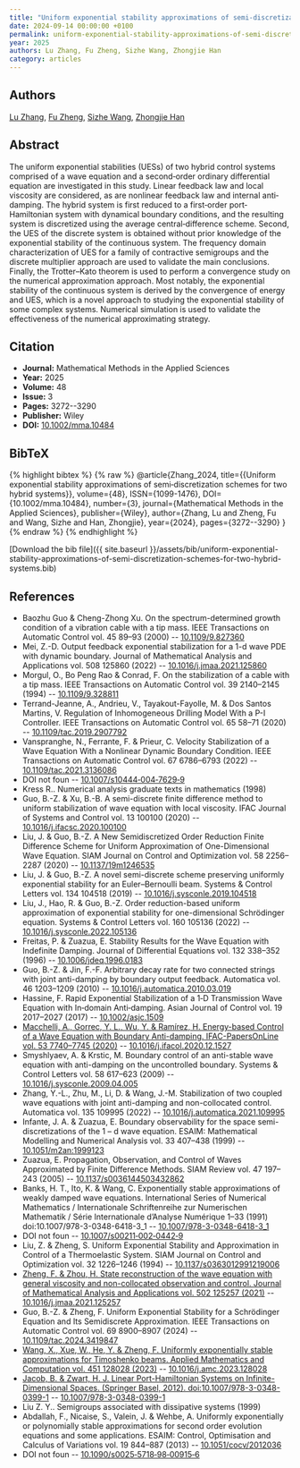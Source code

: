 ```yaml
---
title: "Uniform exponential stability approximations of semi‐discretization schemes for two hybrid systems"
date: 2024-09-14 00:00:00 +0100
permalink: uniform-exponential-stability-approximations-of-semi-discretization-schemes-for-two-hybrid-systems
year: 2025
authors: Lu Zhang, Fu Zheng, Sizhe Wang, Zhongjie Han
category: articles
---
```

 
## Authors
[Lu Zhang](authors/lu-zhang), [Fu Zheng](authors/fu-zheng), [Sizhe Wang](authors/sizhe-wang), [Zhongjie Han](authors/zhongjie-han)
 
## Abstract
The uniform exponential stabilities (UESs) of two hybrid control systems comprised of a wave equation and a second‐order ordinary differential equation are investigated in this study. Linear feedback law and local viscosity are considered, as are nonlinear feedback law and internal anti‐damping. The hybrid system is first reduced to a first‐order port‐Hamiltonian system with dynamical boundary conditions, and the resulting system is discretized using the average central‐difference scheme. Second, the UES of the discrete system is obtained without prior knowledge of the exponential stability of the continuous system. The frequency domain characterization of UES for a family of contractive semigroups and the discrete multiplier approach are used to validate the main conclusions. Finally, the Trotter–Kato theorem is used to perform a convergence study on the numerical approximation approach. Most notably, the exponential stability of the continuous system is derived by the convergence of energy and UES, which is a novel approach to studying the exponential stability of some complex systems. Numerical simulation is used to validate the effectiveness of the numerical approximating strategy.
 
## Citation
- **Journal:** Mathematical Methods in the Applied Sciences
- **Year:** 2025
- **Volume:** 48
- **Issue:** 3
- **Pages:** 3272--3290
- **Publisher:** Wiley
- **DOI:** [10.1002/mma.10484](https://doi.org/10.1002/mma.10484)
 
## BibTeX
{% highlight bibtex %}
{% raw %}
@article{Zhang_2024,
  title={{Uniform exponential stability approximations of semi‐discretization schemes for two hybrid systems}},
  volume={48},
  ISSN={1099-1476},
  DOI={10.1002/mma.10484},
  number={3},
  journal={Mathematical Methods in the Applied Sciences},
  publisher={Wiley},
  author={Zhang, Lu and Zheng, Fu and Wang, Sizhe and Han, Zhongjie},
  year={2024},
  pages={3272--3290}
}
{% endraw %}
{% endhighlight %}
 
[Download the bib file]({{ site.baseurl }}/assets/bib/uniform-exponential-stability-approximations-of-semi-discretization-schemes-for-two-hybrid-systems.bib)
 
## References
- Baozhu Guo & Cheng-Zhong Xu. On the spectrum-determined growth condition of a vibration cable with a tip mass. IEEE Transactions on Automatic Control vol. 45 89–93 (2000) -- [10.1109/9.827360](https://doi.org/10.1109/9.827360)
- Mei, Z.-D. Output feedback exponential stabilization for a 1-d wave PDE with dynamic boundary. Journal of Mathematical Analysis and Applications vol. 508 125860 (2022) -- [10.1016/j.jmaa.2021.125860](https://doi.org/10.1016/j.jmaa.2021.125860)
- Morgul, O., Bo Peng Rao & Conrad, F. On the stabilization of a cable with a tip mass. IEEE Transactions on Automatic Control vol. 39 2140–2145 (1994) -- [10.1109/9.328811](https://doi.org/10.1109/9.328811)
- Terrand-Jeanne, A., Andrieu, V., Tayakout-Fayolle, M. & Dos Santos Martins, V. Regulation of Inhomogeneous Drilling Model With a P-I Controller. IEEE Transactions on Automatic Control vol. 65 58–71 (2020) -- [10.1109/tac.2019.2907792](https://doi.org/10.1109/tac.2019.2907792)
- Vanspranghe, N., Ferrante, F. & Prieur, C. Velocity Stabilization of a Wave Equation With a Nonlinear Dynamic Boundary Condition. IEEE Transactions on Automatic Control vol. 67 6786–6793 (2022) -- [10.1109/tac.2021.3136086](https://doi.org/10.1109/tac.2021.3136086)
- DOI not foun -- [10.1007/s10444‐004‐7629‐9](https://doi.org/10.1007/s10444‐004‐7629‐9)
- Kress R.. Numerical analysis graduate texts in mathematics (1998)
- Guo, B.-Z. & Xu, B.-B. A semi-discrete finite difference method to uniform stabilization of wave equation with local viscosity. IFAC Journal of Systems and Control vol. 13 100100 (2020) -- [10.1016/j.ifacsc.2020.100100](https://doi.org/10.1016/j.ifacsc.2020.100100)
- Liu, J. & Guo, B.-Z. A New Semidiscretized Order Reduction Finite Difference Scheme for Uniform Approximation of One-Dimensional Wave Equation. SIAM Journal on Control and Optimization vol. 58 2256–2287 (2020) -- [10.1137/19m1246535](https://doi.org/10.1137/19m1246535)
- Liu, J. & Guo, B.-Z. A novel semi-discrete scheme preserving uniformly exponential stability for an Euler–Bernoulli beam. Systems &amp; Control Letters vol. 134 104518 (2019) -- [10.1016/j.sysconle.2019.104518](https://doi.org/10.1016/j.sysconle.2019.104518)
- Liu, J., Hao, R. & Guo, B.-Z. Order reduction-based uniform approximation of exponential stability for one-dimensional Schrödinger equation. Systems &amp; Control Letters vol. 160 105136 (2022) -- [10.1016/j.sysconle.2022.105136](https://doi.org/10.1016/j.sysconle.2022.105136)
- Freitas, P. & Zuazua, E. Stability Results for the Wave Equation with Indefinite Damping. Journal of Differential Equations vol. 132 338–352 (1996) -- [10.1006/jdeq.1996.0183](https://doi.org/10.1006/jdeq.1996.0183)
- Guo, B.-Z. & Jin, F.-F. Arbitrary decay rate for two connected strings with joint anti-damping by boundary output feedback. Automatica vol. 46 1203–1209 (2010) -- [10.1016/j.automatica.2010.03.019](https://doi.org/10.1016/j.automatica.2010.03.019)
- Hassine, F. Rapid Exponential Stabilization of a 1‐D Transmission Wave Equation with In‐domain Anti‐damping. Asian Journal of Control vol. 19 2017–2027 (2017) -- [10.1002/asjc.1509](https://doi.org/10.1002/asjc.1509)
- [Macchelli, A., Gorrec, Y. L., Wu, Y. & Ramírez, H. Energy-based Control of a Wave Equation with Boundary Anti-damping. IFAC-PapersOnLine vol. 53 7740–7745 (2020)](energy-based-control-of-a-wave-equation-with-boundary-anti-damping) -- [10.1016/j.ifacol.2020.12.1527](https://doi.org/10.1016/j.ifacol.2020.12.1527)
- Smyshlyaev, A. & Krstic, M. Boundary control of an anti-stable wave equation with anti-damping on the uncontrolled boundary. Systems &amp; Control Letters vol. 58 617–623 (2009) -- [10.1016/j.sysconle.2009.04.005](https://doi.org/10.1016/j.sysconle.2009.04.005)
- Zhang, Y.-L., Zhu, M., Li, D. & Wang, J.-M. Stabilization of two coupled wave equations with joint anti-damping and non-collocated control. Automatica vol. 135 109995 (2022) -- [10.1016/j.automatica.2021.109995](https://doi.org/10.1016/j.automatica.2021.109995)
- Infante, J. A. & Zuazua, E. Boundary observability for the space semi-discretizations of the 1 – d wave equation. ESAIM: Mathematical Modelling and Numerical Analysis vol. 33 407–438 (1999) -- [10.1051/m2an:1999123](https://doi.org/10.1051/m2an:1999123)
- Zuazua, E. Propagation, Observation, and Control of Waves Approximated by Finite Difference Methods. SIAM Review vol. 47 197–243 (2005) -- [10.1137/s0036144503432862](https://doi.org/10.1137/s0036144503432862)
- Banks, H. T., Ito, K. & Wang, C. Exponentially stable approximations of weakly damped wave equations. International Series of Numerical Mathematics / Internationale Schriftenreihe zur Numerischen Mathematik / Série Internationale d’Analyse Numérique 1–33 (1991) doi:10.1007/978-3-0348-6418-3_1 -- [10.1007/978-3-0348-6418-3_1](https://doi.org/10.1007/978-3-0348-6418-3_1)
- DOI not foun -- [10.1007/s00211‐002‐0442‐9](https://doi.org/10.1007/s00211‐002‐0442‐9)
- Liu, Z. & Zheng, S. Uniform Exponential Stability and Approximation in Control of a Thermoelastic System. SIAM Journal on Control and Optimization vol. 32 1226–1246 (1994) -- [10.1137/s0363012991219006](https://doi.org/10.1137/s0363012991219006)
- [Zheng, F. & Zhou, H. State reconstruction of the wave equation with general viscosity and non-collocated observation and control. Journal of Mathematical Analysis and Applications vol. 502 125257 (2021)](state-reconstruction-of-the-wave-equation-with-general-viscosity-and-non-collocated-observation-and-control) -- [10.1016/j.jmaa.2021.125257](https://doi.org/10.1016/j.jmaa.2021.125257)
- Guo, B.-Z. & Zheng, F. Uniform Exponential Stability for a Schrödinger Equation and Its Semidiscrete Approximation. IEEE Transactions on Automatic Control vol. 69 8900–8907 (2024) -- [10.1109/tac.2024.3419847](https://doi.org/10.1109/tac.2024.3419847)
- [Wang, X., Xue, W., He, Y. & Zheng, F. Uniformly exponentially stable approximations for Timoshenko beams. Applied Mathematics and Computation vol. 451 128028 (2023)](uniformly-exponentially-stable-approximations-for-timoshenko-beams) -- [10.1016/j.amc.2023.128028](https://doi.org/10.1016/j.amc.2023.128028)
- [Jacob, B. & Zwart, H. J. Linear Port-Hamiltonian Systems on Infinite-Dimensional Spaces. (Springer Basel, 2012). doi:10.1007/978-3-0348-0399-1](linear-port-hamiltonian-systems-on-infinite-dimensional-spaces) -- [10.1007/978-3-0348-0399-1](https://doi.org/10.1007/978-3-0348-0399-1)
- Liu Z. Y.. Semigroups associated with dissipative systems (1999)
- Abdallah, F., Nicaise, S., Valein, J. & Wehbe, A. Uniformly exponentially or polynomially stable approximations for second order evolution equations and some applications. ESAIM: Control, Optimisation and Calculus of Variations vol. 19 844–887 (2013) -- [10.1051/cocv/2012036](https://doi.org/10.1051/cocv/2012036)
- DOI not foun -- [10.1090/s0025‐5718‐98‐00915‐6](https://doi.org/10.1090/s0025‐5718‐98‐00915‐6)

